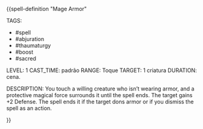 {{spell-definition "Mage Armor"

TAGS:
- #spell
- #abjuration
- #thaumaturgy
- #boost
- #sacred

LEVEL: 1
CAST_TIME: padrão
RANGE: Toque
TARGET: 1 criatura
DURATION: cena.

DESCRIPTION:
You touch a willing creature who isn’t wearing armor, and a protective magical force surrounds it until the spell ends. The target gains +2 Defense. The spell ends it if the target dons armor or if you dismiss the spell as an action.

}}